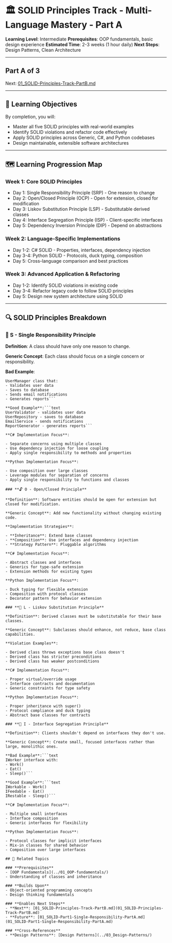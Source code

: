 # 🏛️ SOLID Principles Track - Multi-Language Mastery - Part A

**Learning Level**: Intermediate
**Prerequisites**: OOP fundamentals, basic design experience
**Estimated Time**: 2-3 weeks (1 hour daily)
**Next Steps**: Design Patterns, Clean Architecture

---

## Part A of 3

Next: [01_SOLID-Principles-Track-PartB.md](01_SOLID-Principles-Track-PartB.md)

---

## 🎯 Learning Objectives

By completion, you will:

- Master all five SOLID principles with real-world examples
- Identify SOLID violations and refactor code effectively
- Apply SOLID principles across Generic, C#, and Python codebases
- Design maintainable, extensible software architectures

---

## 🗺️ Learning Progression Map

### **Week 1: Core SOLID Principles**

- Day 1: Single Responsibility Principle (SRP) - One reason to change
- Day 2: Open/Closed Principle (OCP) - Open for extension, closed for modification
- Day 3: Liskov Substitution Principle (LSP) - Substitutable derived classes
- Day 4: Interface Segregation Principle (ISP) - Client-specific interfaces
- Day 5: Dependency Inversion Principle (DIP) - Depend on abstractions

### **Week 2: Language-Specific Implementations**

- Day 1-2: C# SOLID - Properties, interfaces, dependency injection
- Day 3-4: Python SOLID - Protocols, duck typing, composition
- Day 5: Cross-language comparison and best practices

### **Week 3: Advanced Application & Refactoring**

- Day 1-2: Identify SOLID violations in existing code
- Day 3-4: Refactor legacy code to follow SOLID principles
- Day 5: Design new system architecture using SOLID

---

## 🔍 SOLID Principles Breakdown

### **🎯 S - Single Responsibility Principle**

**Definition**: A class should have only one reason to change.

**Generic Concept**: Each class should focus on a single concern or responsibility.

**Bad Example**:

```text
UserManager class that:
- Validates user data
- Saves to database
- Sends email notifications
- Generates reports```

**Good Example**:```text
UserValidator - validates user data
UserRepository - saves to database
EmailService - sends notifications
ReportGenerator - generates reports```

**C# Implementation Focus**:

- Separate concerns using multiple classes
- Use dependency injection for loose coupling
- Apply single responsibility to methods and properties

**Python Implementation Focus**:

- Use composition over large classes
- Leverage modules for separation of concerns
- Apply single responsibility to functions and classes

### **🔓 O - Open/Closed Principle**

**Definition**: Software entities should be open for extension but closed for modification.

**Generic Concept**: Add new functionality without changing existing code.

**Implementation Strategies**:

- **Inheritance**: Extend base classes
- **Composition**: Use interfaces and dependency injection
- **Strategy Pattern**: Pluggable algorithms

**C# Implementation Focus**:

- Abstract classes and interfaces
- Generics for type-safe extension
- Extension methods for existing types

**Python Implementation Focus**:

- Duck typing for flexible extension
- Composition with protocol classes
- Decorator pattern for behavior extension

### **🔄 L - Liskov Substitution Principle**

**Definition**: Derived classes must be substitutable for their base classes.

**Generic Concept**: Subclasses should enhance, not reduce, base class capabilities.

**Violation Examples**:

- Derived class throws exceptions base class doesn't
- Derived class has stricter preconditions
- Derived class has weaker postconditions

**C# Implementation Focus**:

- Proper virtual/override usage
- Interface contracts and documentation
- Generic constraints for type safety

**Python Implementation Focus**:

- Proper inheritance with super()
- Protocol compliance and duck typing
- Abstract base classes for contracts

### **🔌 I - Interface Segregation Principle**

**Definition**: Clients shouldn't depend on interfaces they don't use.

**Generic Concept**: Create small, focused interfaces rather than large, monolithic ones.

**Bad Example**:```text
IWorker interface with:
- Work()
- Eat()
- Sleep()```

**Good Example**:```text
IWorkable - Work()
IFeedable - Eat()
IRestable - Sleep()```

**C# Implementation Focus**:

- Multiple small interfaces
- Interface composition
- Generic interfaces for flexibility

**Python Implementation Focus**:

- Protocol classes for implicit interfaces
- Mix-in classes for shared behavior
- Composition over large interfaces

## 🔗 Related Topics

### **Prerequisites**
- [OOP Fundamentals](../01_OOP-fundamentals/)
- Understanding of classes and inheritance

### **Builds Upon**
- Object-oriented programming concepts
- Design thinking fundamentals

### **Enables Next Steps**
- **Next**: [01_SOLID-Principles-Track-PartB.md](01_SOLID-Principles-Track-PartB.md)
- **Future**: [01_SOLID-Part1-Single-Responsibility-PartA.md](01_SOLID-Part1-Single-Responsibility-PartA.md)

### **Cross-References**
- **Design Patterns**: [Design Patterns](../03_Design-Patterns/)
